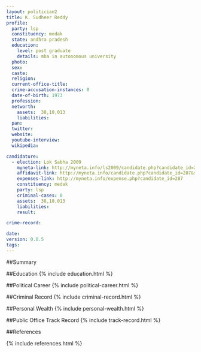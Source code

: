 ```yaml
---
layout: politician2
title: K. Sudheer Reddy
profile: 
  party: lsp
  constituency: medak
  state: andhra pradesh
  education: 
    level: post graduate
    details: mba in autonomous university
  photo: 
  sex: 
  caste: 
  religion: 
  current-office-title: 
  crime-accusation-instances: 0
  date-of-birth: 1973
  profession: 
  networth: 
    assets:  38,10,013
    liabilities: 
  pan: 
  twitter: 
  website: 
  youtube-interview: 
  wikipedia: 

candidature: 
  - election: Lok Sabha 2009
    myneta-link: http://myneta.info/ls2009/candidate.php?candidate_id=287
    affidavit-link: http://myneta.info/candidate.php?candidate_id=287&scan=original
    expenses-link: http://myneta.info/expense.php?candidate_id=287
    constituency: medak 
    party: lsp
    criminal-cases: 0
    assets:  38,10,013
    liabilities: 
    result:  

crime-record: 

date: 
version: 0.0.5
tags: 
---
```

##Summary


##Education
{% include education.html %}


##Political Career
{% include political-career.html %}


##Criminal Record
{% include criminal-record.html %}


##Personal Wealth
{% include personal-wealth.html %}


##Public Office Track Record
{% include track-record.html %}


##References


{% include references.html %}